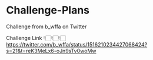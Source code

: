 # Challenge-Plans


Challenge from b_wffa on Twitter 

Challenge Link 👇🏻👇🏻👇🏻
https://twitter.com/b_wffa/status/1516210234427068424?s=21&t=reK3MeLx6-oJn9sTv0woMw
